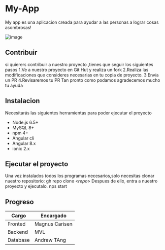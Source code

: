 # My-App
My app es una aplicacion creada para ayudar a las personas a lograr cosas asombrosas!


![image](https://preview.redd.it/sk9nb6lgccq31.gif?format=png8&s=4314adede1e763a54cb4b435e3d246da0460d3ae)


## Contribuir
si quierers contribuir a nuestro proyecto ,tienes que seguir los siguientes pasos
1.Ve a nuestro proyecto en Git Hut y realiza un fork
2.Realiza las modificaciones que consideres necesarias en tu copia de proyecto.
3.Envía un PR
4.Revisaremos tu PR Tan pronto como podamos agradecemos mucho tu ayuda

## Instalacion

Necesitarás las siguientes herramientas para poder ejecutar el proyecto
- Node.js 6.5+
- MySQL 8+
- npm 4+
- Angular cli
- Angular 8.x
- ionic 2.x

## Ejecutar el proyecto
Una vez instalados todos los programas necesarios,solo necesitas clonar nuestro repositorio:
gh repo clone <*repo*>
Despues de ello, entra a nuestro proyecto y ejecutalo.
nps start

##
## Progreso
| Cargo         | Encargado     |
| ------------- | ------------- |
| Fronted       | Magnus Carisen|
| Backend       |   MVL|
| Database      |Andrew TAng    |


  

  
